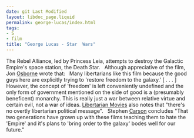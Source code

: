 ```yaml
---
date: git Last Modified
layout: libdoc_page.liquid
permalink: george-lucas/index.html
tags:
- S
- film
title: "George Lucas - Star  Wars"
---
```


The Rebel Alliance, led by Princess Leia, attempts to  destroy the Galactic Empire's space station, the Death Star.
 
Although appreciative of the film, Jon <a href="biblio.htm#Osborne">Osborne</a> wrote that:
 
Many libertarians like this film because the good guys  here are explicitly trying to 'restore freedom to the galaxy.' [ . . . ]  However, the concept of 'freedom' is left conveniently undefined and the only  form of government mentioned on the side of good is a (presumably beneficent)  monarchy. This is really just a war between relative virtue and certain evil,  not a war of ideas.
 <a href="http://libertarianmovies.net/S/Star-Wars-1977-.html">Libertarian Movies</a>  also notes that "there's no overtly libertarian political message".
 
Stephen <a href="https://mises.org/library/films-liberty-and-state-1">Carson</a>  concludes "That two generations have grown up with these films teaching them to  hate the 'Empire' and it's plans to 'bring order to the galaxy' bodes well for  our future."